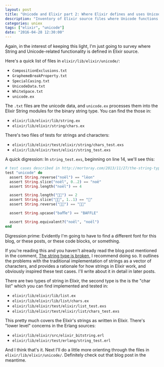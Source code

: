 ```yaml
---
layout: post
title: "Unicode and Elixir part 2: Where Elixir defines and uses Unicode"
description: "Inventory of Elixir source files where Unicode functions are defined."
categories: uniex
tags: ["elixir", "unicode"]
date: "2016-04-28 12:30:00"
---
```


Again, in the interest of keeping this light, I'm just going to survey
where String and Unicode-related functionality is defined in Elixir
source.

<!-- more -->

Here's a quick list of files in `elixir/lib/elixir/unicode/`:

-   `CompositionExclusions.txt`
-   `GraphemeBreakProperty.txt`
-   `SpecialCasing.txt`
-   `UnicodeData.txt`
-   `WhiteSpace.txt`
-   `unicode.ex`

The `.txt` files are the unicode data, and `unicode.ex` processes them
into the Elixir String modules for the binary string type. You can
find the those in:

-   `elixir/lib/elixir/lib/string.ex`
-   `elixir/lib/elixir/string/chars.ex`

There's two files of tests for strings and characters:

-   `elixir/lib/elixir/test/elixir/string/chars_test.exs`
-   `elixir/lib/elixir/test/elixir/string_test.exs`

A quick digression: In `string_test.exs`, beginning on line 14, we'll
see this:

~~~~~elixir
# test cases described in http://mortoray.com/2013/11/27/the-string-type-is-broken/
test "unicode" do
  assert String.reverse("noël") == "lëon"
  assert String.slice("noël", 0..2) == "noë"
  assert String.length("noël") == 4

  assert String.length("") == 2
  assert String.slice("", 1..1) == ""
  assert String.reverse("") == ""

  assert String.upcase("baﬄe") == "BAFFLE"

  assert String.equivalent?("noël", "noël")
end
~~~~~

Digression prime: Evidently I'm going to have to find a different
font for this blog, or these posts, or these code blocks, or
something.

If you're reading this and you haven't already read the blog post
mentioned in the comment, [The string type is broken](http://mortoray.com/2013/11/27/the-string-type-is-broken), I recommend doing
so. It outlines the problems with the traditional implementation of
strings as a vector of characters, and provides a rationale for how
strings in Elixir work, and obviously inspired these test cases. I'll
write about it in detail in later posts.

There are two types of string in Elixir, the second type is the is the
"char list" which you can find implemented and tested in:

-   `elixir/lib/elixir/lib/list.ex`
-   `elixir/lib/elixir/lib/list/chars.ex`
-   `elixir/lib/elixir/test/elixir/list_test.exs`
-   `elixir/lib/elixir/test/elixir/list/chars_test.exs`

This pretty much covers the Elixir's strings as written in
Elixir. There's "lower level" concerns in the Erlang sources:

-   `elixir/lib/elixir/src/elixir_bitstring.erl`
-   `elixir/lib/elixir/test/erlang/string_test.erl`

And I think that's it. Next I'll do a little more orienting through
the files in `elixir/lib/elixir/unicode/`. Definitely check out that
blog post in the meantime.
